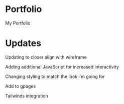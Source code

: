 # Portfolio
My Portfolio

# Updates
Updating to closer align with wireframe

Adding additional JavaScript for increased interactivity

Changing styling to match the look i'm going for

Add to gpages

Tailwinds integration
